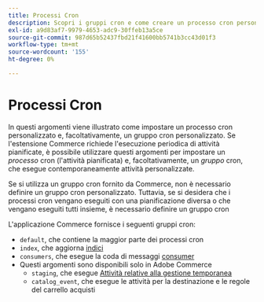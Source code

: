 ```yaml
---
title: Processi Cron
description: Scopri i gruppi cron e come creare un processo cron personalizzato.
exl-id: a9d83af7-9979-4653-adc9-30ffeb13a5ce
source-git-commit: 987d65b52437fbd21f41600bb5741b3cc43d01f3
workflow-type: tm+mt
source-wordcount: '155'
ht-degree: 0%

---
```


# Processi Cron

In questi argomenti viene illustrato come impostare un processo cron personalizzato e, facoltativamente, un gruppo cron personalizzato. Se l&#39;estensione Commerce richiede l&#39;esecuzione periodica di attività pianificate, è possibile utilizzare questi argomenti per impostare un _processo_ cron (l&#39;attività pianificata) e, facoltativamente, un _gruppo_ cron, che esegue contemporaneamente attività personalizzate.

Se si utilizza un gruppo cron fornito da Commerce, non è necessario definire un gruppo cron personalizzato. Tuttavia, se si desidera che i processi cron vengano eseguiti con una pianificazione diversa o che vengano eseguiti tutti insieme, è necessario definire un gruppo cron

L&#39;applicazione Commerce fornisce i seguenti gruppi cron:

- `default`, che contiene la maggior parte dei processi cron
- `index`, che aggiorna [indici](../cli/manage-indexers.md)
- `consumers`, che esegue la coda di messaggi [consumer](../cli/start-message-queues.md)
- Questi argomenti sono disponibili solo in Adobe Commerce
   - `staging`, che esegue [Attività relative alla gestione temporanea](https://experienceleague.adobe.com/it/docs/commerce-admin/content-design/staging/content-staging)
   - `catalog_event`, che esegue le attività per la destinazione e le regole del carrello acquisti
